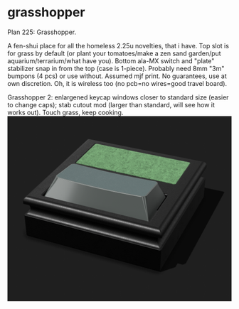 # grasshopper
Plan 225: Grasshopper.

A fen-shui place for all the homeless 2.25u novelties, that i have. Top slot is for grass by default (or plant your tomatoes/make a zen sand garden/put aquarium/terrarium/what have you). Bottom ala-MX switch and "plate" stabilizer snap in from the top (case is 1-piece). Probably need 8mm "3m" bumpons (4 pcs) or use without. Assumed mjf print. No guarantees, use at own discretion. Oh, it is wireless too (no pcb=no wires=good travel board).

Grasshopper 2: enlargened keycap windows closer to standard size (easier to change caps); stab cutout mod (larger than standard, will see how it works out).
Touch grass, keep cooking.
![grasshopper](https://github.com/grezeh/grasshopper/blob/main/plan%20225-grasshopper.png)

